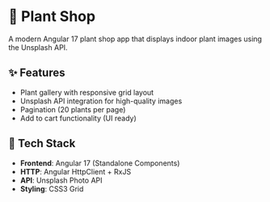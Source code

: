 # 🌱 Plant Shop

A modern Angular 17 plant shop app that displays indoor plant images using the Unsplash API.

## ✨ Features
- Plant gallery with responsive grid layout
- Unsplash API integration for high-quality images
- Pagination (20 plants per page)
- Add to cart functionality (UI ready)

## 🚀 Tech Stack
- **Frontend**: Angular 17 (Standalone Components)
- **HTTP**: Angular HttpClient + RxJS
- **API**: Unsplash Photo API
- **Styling**: CSS3 Grid

